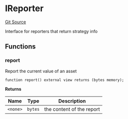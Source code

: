 # IReporter
[Git Source](https://github.com/SovaNetwork/fountfi/blob/58164582109e1a7de75ddd7e30bfe628ac79d7fd/src/reporter/IReporter.sol)

Interface for reporters that return strategy info


## Functions
### report

Report the current value of an asset


```solidity
function report() external view returns (bytes memory);
```
**Returns**

|Name|Type|Description|
|----|----|-----------|
|`<none>`|`bytes`|the content of the report|


